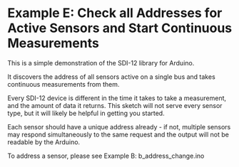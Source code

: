 # Example E: Check all Addresses for Active Sensors and Start Continuous Measurements<!--! {#example_e_page} -->

This is a simple demonstration of the SDI-12 library for Arduino.

It discovers the address of all sensors active on a single bus and takes continuous measurements from them.

Every SDI-12 device is different in the time it takes to take a measurement, and the amount of data it returns.  This sketch will not serve every sensor type, but it will likely be helpful in getting you started.

Each sensor should have a unique address already - if not, multiple sensors may respond simultaneously to the same request and the output will not be readable by the Arduino.

To address a sensor, please see Example B: b_address_change.ino

<!--! @section e_continuous_measurement_pio PlatformIO Configuration -->

<!--! @include{lineno} e_continuous_measurement/platformio.ini -->

<!--! @section e_continuous_measurement_code The Complete Example -->

<!--! @include{lineno} e_continuous_measurement/e_continuous_measurement.ino -->
